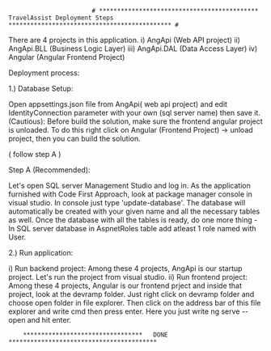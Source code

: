                            # ******************************************** TravelAssist Deployment Steps ********************************************* #

 There are 4 projects in this application. i) AngApi (Web API project) ii) AngApi.BLL (Business Logic Layer) iii) AngApi.DAL (Data Access Layer) iv) Angular (Angular Frontend Project)

Deployment process:

1.) Database Setup:

Open appsettings.json file from AngApi( web api project) and edit IdentityConnection parameter with your own (sql server name) then save it. 
(Cautious): Before build the solution, make sure the frontend angular project is unloaded. To do this right click on Angular (Frontend Project) -> unload project, then you can build the solution.

( follow step A )

Step A (Recommended):

Let's open SQL server Management Studio and log in. As the application furnished with Code First Approach, look at package manager console in visual studio. In console just type 'update-database'. The database will automatically be created with your given name and all the necessary tables as well. Once the database with all the tables is ready, do one more thing - In SQL server database in AspnetRoles table add atleast 1 role named with User.

2.) Run application:

i) Run backend project: Among these 4 projects, AngApi is our startup project. Let's run the project from visual studio. 
ii) Run frontend project: Among these 4 projects, Angular is our frontend prject and inside that project, look at the devramp folder. Just right click on devramp folder and choose open folder in file explorer. Then click on the address bar of this file explorer and write cmd then press enter. Here you just write ng serve --open and hit enter.

		*********************************   DONE   *****************************************
